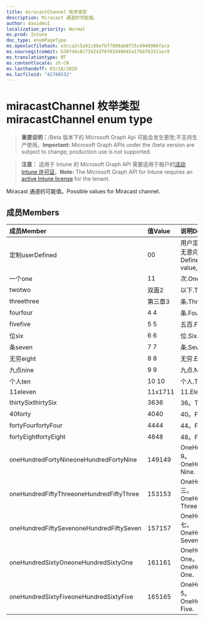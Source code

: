 ```yaml
---
title: miracastChannel 枚举类型
description: Miracast 通道的可能值。
author: davidmu1
localization_priority: Normal
ms.prod: Intune
doc_type: enumPageType
ms.openlocfilehash: e3cca2c5a91c88e7bf7890ab8f35c4948986faca
ms.sourcegitcommit: b38fd4c8c734243f6f82448045a1f6bf63311ec9
ms.translationtype: MT
ms.contentlocale: zh-CN
ms.lasthandoff: 03/18/2020
ms.locfileid: "42788532"
---
```

# <a name="miracastchannel-enum-type"></a><span data-ttu-id="0986f-103">miracastChannel 枚举类型</span><span class="sxs-lookup"><span data-stu-id="0986f-103">miracastChannel enum type</span></span>

> <span data-ttu-id="0986f-104">**重要说明：**/Beta 版本下的 Microsoft Graph Api 可能会发生更改;不支持生产使用。</span><span class="sxs-lookup"><span data-stu-id="0986f-104">**Important:** Microsoft Graph APIs under the /beta version are subject to change; production use is not supported.</span></span>

> <span data-ttu-id="0986f-105">**注意：** 适用于 Intune 的 Microsoft Graph API 需要适用于租户的[活动 Intune 许可证](https://go.microsoft.com/fwlink/?linkid=839381)。</span><span class="sxs-lookup"><span data-stu-id="0986f-105">**Note:** The Microsoft Graph API for Intune requires an [active Intune license](https://go.microsoft.com/fwlink/?linkid=839381) for the tenant.</span></span>

<span data-ttu-id="0986f-106">Miracast 通道的可能值。</span><span class="sxs-lookup"><span data-stu-id="0986f-106">Possible values for Miracast channel.</span></span>

## <a name="members"></a><span data-ttu-id="0986f-107">成员</span><span class="sxs-lookup"><span data-stu-id="0986f-107">Members</span></span>
|<span data-ttu-id="0986f-108">成员</span><span class="sxs-lookup"><span data-stu-id="0986f-108">Member</span></span>|<span data-ttu-id="0986f-109">值</span><span class="sxs-lookup"><span data-stu-id="0986f-109">Value</span></span>|<span data-ttu-id="0986f-110">说明</span><span class="sxs-lookup"><span data-stu-id="0986f-110">Description</span></span>|
|:---|:---|:---|
|<span data-ttu-id="0986f-111">定制</span><span class="sxs-lookup"><span data-stu-id="0986f-111">userDefined</span></span>|<span data-ttu-id="0986f-112">0</span><span class="sxs-lookup"><span data-stu-id="0986f-112">0</span></span>|<span data-ttu-id="0986f-113">用户定义，默认值，无意向。</span><span class="sxs-lookup"><span data-stu-id="0986f-113">User Defined, default value, no intent.</span></span>|
|<span data-ttu-id="0986f-114">一个</span><span class="sxs-lookup"><span data-stu-id="0986f-114">one</span></span>|<span data-ttu-id="0986f-115">1</span><span class="sxs-lookup"><span data-stu-id="0986f-115">1</span></span>|<span data-ttu-id="0986f-116">次.</span><span class="sxs-lookup"><span data-stu-id="0986f-116">One.</span></span>|
|<span data-ttu-id="0986f-117">two</span><span class="sxs-lookup"><span data-stu-id="0986f-117">two</span></span>|<span data-ttu-id="0986f-118">双面</span><span class="sxs-lookup"><span data-stu-id="0986f-118">2</span></span>|<span data-ttu-id="0986f-119">以下.</span><span class="sxs-lookup"><span data-stu-id="0986f-119">Two.</span></span>|
|<span data-ttu-id="0986f-120">three</span><span class="sxs-lookup"><span data-stu-id="0986f-120">three</span></span>|<span data-ttu-id="0986f-121">第三章</span><span class="sxs-lookup"><span data-stu-id="0986f-121">3</span></span>|<span data-ttu-id="0986f-122">条.</span><span class="sxs-lookup"><span data-stu-id="0986f-122">Three.</span></span>|
|<span data-ttu-id="0986f-123">four</span><span class="sxs-lookup"><span data-stu-id="0986f-123">four</span></span>|<span data-ttu-id="0986f-124">4 </span><span class="sxs-lookup"><span data-stu-id="0986f-124">4</span></span>|<span data-ttu-id="0986f-125">条.</span><span class="sxs-lookup"><span data-stu-id="0986f-125">Four.</span></span>|
|<span data-ttu-id="0986f-126">five</span><span class="sxs-lookup"><span data-stu-id="0986f-126">five</span></span>|<span data-ttu-id="0986f-127">5 </span><span class="sxs-lookup"><span data-stu-id="0986f-127">5</span></span>|<span data-ttu-id="0986f-128">五百.</span><span class="sxs-lookup"><span data-stu-id="0986f-128">Five.</span></span>|
|<span data-ttu-id="0986f-129">位</span><span class="sxs-lookup"><span data-stu-id="0986f-129">six</span></span>|<span data-ttu-id="0986f-130">6 </span><span class="sxs-lookup"><span data-stu-id="0986f-130">6</span></span>|<span data-ttu-id="0986f-131">位.</span><span class="sxs-lookup"><span data-stu-id="0986f-131">Six.</span></span>|
|<span data-ttu-id="0986f-132">条</span><span class="sxs-lookup"><span data-stu-id="0986f-132">seven</span></span>|<span data-ttu-id="0986f-133">7 </span><span class="sxs-lookup"><span data-stu-id="0986f-133">7</span></span>|<span data-ttu-id="0986f-134">条.</span><span class="sxs-lookup"><span data-stu-id="0986f-134">Seven.</span></span>|
|<span data-ttu-id="0986f-135">无穷</span><span class="sxs-lookup"><span data-stu-id="0986f-135">eight</span></span>|<span data-ttu-id="0986f-136">8 </span><span class="sxs-lookup"><span data-stu-id="0986f-136">8</span></span>|<span data-ttu-id="0986f-137">无穷.</span><span class="sxs-lookup"><span data-stu-id="0986f-137">Eight.</span></span>|
|<span data-ttu-id="0986f-138">九点</span><span class="sxs-lookup"><span data-stu-id="0986f-138">nine</span></span>|<span data-ttu-id="0986f-139">9 </span><span class="sxs-lookup"><span data-stu-id="0986f-139">9</span></span>|<span data-ttu-id="0986f-140">九点.</span><span class="sxs-lookup"><span data-stu-id="0986f-140">Nine.</span></span>|
|<span data-ttu-id="0986f-141">个人</span><span class="sxs-lookup"><span data-stu-id="0986f-141">ten</span></span>|<span data-ttu-id="0986f-142">10 </span><span class="sxs-lookup"><span data-stu-id="0986f-142">10</span></span>|<span data-ttu-id="0986f-143">个人.</span><span class="sxs-lookup"><span data-stu-id="0986f-143">Ten.</span></span>|
|<span data-ttu-id="0986f-144">11</span><span class="sxs-lookup"><span data-stu-id="0986f-144">eleven</span></span>|<span data-ttu-id="0986f-145">11x17</span><span class="sxs-lookup"><span data-stu-id="0986f-145">11</span></span>|<span data-ttu-id="0986f-146">11.</span><span class="sxs-lookup"><span data-stu-id="0986f-146">Eleven.</span></span>|
|<span data-ttu-id="0986f-147">thirtySix</span><span class="sxs-lookup"><span data-stu-id="0986f-147">thirtySix</span></span>|<span data-ttu-id="0986f-148">36</span><span class="sxs-lookup"><span data-stu-id="0986f-148">36</span></span>|<span data-ttu-id="0986f-149">36。</span><span class="sxs-lookup"><span data-stu-id="0986f-149">Thirty-Six.</span></span>|
|<span data-ttu-id="0986f-150">40</span><span class="sxs-lookup"><span data-stu-id="0986f-150">forty</span></span>|<span data-ttu-id="0986f-151">40</span><span class="sxs-lookup"><span data-stu-id="0986f-151">40</span></span>|<span data-ttu-id="0986f-152">40。</span><span class="sxs-lookup"><span data-stu-id="0986f-152">Forty.</span></span>|
|<span data-ttu-id="0986f-153">fortyFour</span><span class="sxs-lookup"><span data-stu-id="0986f-153">fortyFour</span></span>|<span data-ttu-id="0986f-154">44</span><span class="sxs-lookup"><span data-stu-id="0986f-154">44</span></span>|<span data-ttu-id="0986f-155">44。</span><span class="sxs-lookup"><span data-stu-id="0986f-155">Forty-Four.</span></span>|
|<span data-ttu-id="0986f-156">fortyEight</span><span class="sxs-lookup"><span data-stu-id="0986f-156">fortyEight</span></span>|<span data-ttu-id="0986f-157">48</span><span class="sxs-lookup"><span data-stu-id="0986f-157">48</span></span>|<span data-ttu-id="0986f-158">48。</span><span class="sxs-lookup"><span data-stu-id="0986f-158">Forty-Eight.</span></span>|
|<span data-ttu-id="0986f-159">oneHundredFortyNine</span><span class="sxs-lookup"><span data-stu-id="0986f-159">oneHundredFortyNine</span></span>|<span data-ttu-id="0986f-160">149</span><span class="sxs-lookup"><span data-stu-id="0986f-160">149</span></span>|<span data-ttu-id="0986f-161">OneHundredForty-9。</span><span class="sxs-lookup"><span data-stu-id="0986f-161">OneHundredForty-Nine.</span></span>|
|<span data-ttu-id="0986f-162">oneHundredFiftyThree</span><span class="sxs-lookup"><span data-stu-id="0986f-162">oneHundredFiftyThree</span></span>|<span data-ttu-id="0986f-163">153</span><span class="sxs-lookup"><span data-stu-id="0986f-163">153</span></span>|<span data-ttu-id="0986f-164">OneHundredFifty-三。</span><span class="sxs-lookup"><span data-stu-id="0986f-164">OneHundredFifty-Three.</span></span>|
|<span data-ttu-id="0986f-165">oneHundredFiftySeven</span><span class="sxs-lookup"><span data-stu-id="0986f-165">oneHundredFiftySeven</span></span>|<span data-ttu-id="0986f-166">157</span><span class="sxs-lookup"><span data-stu-id="0986f-166">157</span></span>|<span data-ttu-id="0986f-167">OneHundredFifty-七。</span><span class="sxs-lookup"><span data-stu-id="0986f-167">OneHundredFifty-Seven.</span></span>|
|<span data-ttu-id="0986f-168">oneHundredSixtyOne</span><span class="sxs-lookup"><span data-stu-id="0986f-168">oneHundredSixtyOne</span></span>|<span data-ttu-id="0986f-169">161</span><span class="sxs-lookup"><span data-stu-id="0986f-169">161</span></span>|<span data-ttu-id="0986f-170">OneHundredSixty-One。</span><span class="sxs-lookup"><span data-stu-id="0986f-170">OneHundredSixty-One.</span></span>|
|<span data-ttu-id="0986f-171">oneHundredSixtyFive</span><span class="sxs-lookup"><span data-stu-id="0986f-171">oneHundredSixtyFive</span></span>|<span data-ttu-id="0986f-172">165</span><span class="sxs-lookup"><span data-stu-id="0986f-172">165</span></span>|<span data-ttu-id="0986f-173">OneHundredSixty-5。</span><span class="sxs-lookup"><span data-stu-id="0986f-173">OneHundredSixty-Five.</span></span>|




